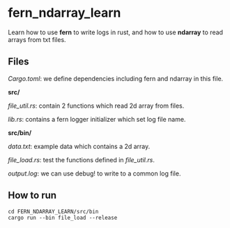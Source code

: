 # fern_ndarray_learn
Learn how to use **fern** to write logs in rust, and how to use **ndarray** to read arrays from txt files.



## Files

*Cargo.toml*: we define dependencies including fern and ndarray in this file.

**src/**

*file_util.rs*: contain 2 functions which read 2d array from files.

*lib.rs*: contains a fern logger initializer which set log file name.

**src/bin/**

*data.txt*: example data which contains a 2d array.

*file_load.rs*: test the functions defined in *file_util.rs*.

*output.log*: we can use debug! to write to a common log file.



## How to run

```shell
cd FERN_NDARRAY_LEARN/src/bin
cargo run --bin file_load --release
```

